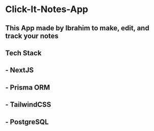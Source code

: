 # Click-It-Notes-App
## This App made by Ibrahim to make, edit, and track your notes
## **Tech Stack**
## - NextJS
## - Prisma ORM
## - TailwindCSS
## - PostgreSQL
